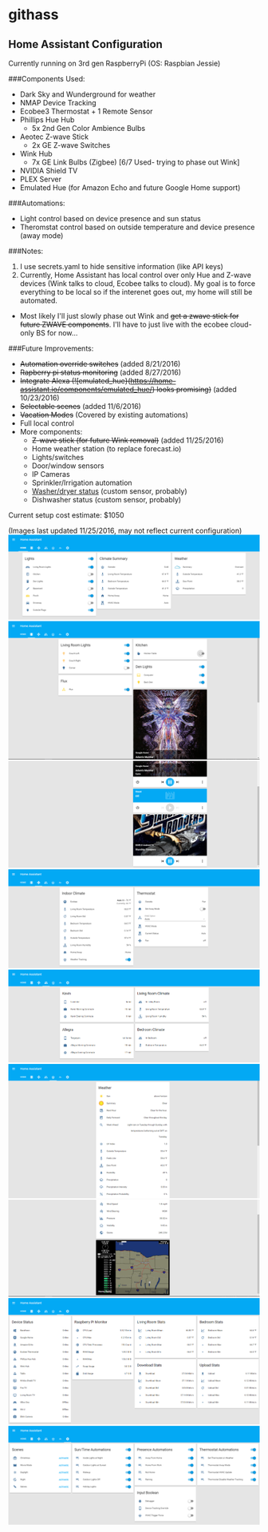 # githass
## Home Assistant Configuration
Currently running on 3rd gen RaspberryPi (OS: Raspbian Jessie)

###Components Used:
- Dark Sky  and Wunderground for weather
- NMAP Device Tracking
- Ecobee3 Thermostat + 1 Remote Sensor
- Phillips Hue Hub
  -  5x 2nd Gen Color Ambience Bulbs
- Aeotec Z-wave Stick
  -  2x GE Z-wave Switches
- Wink Hub
  -  7x GE Link Bulbs (Zigbee) [6/7 Used- trying to phase out Wink]
- NVIDIA Shield TV
- PLEX Server
- Emulated Hue (for Amazon Echo and future Google Home support)

###Automations:
- Light control based on device presence and sun status
- Theromstat control based on outside temperature and device presence (away mode)

###Notes:
1. I use secrets.yaml to hide sensitive information (like API keys)
2. Currently, Home Assistant has local control over only Hue and Z-wave devices (Wink talks to cloud, Ecobee talks to cloud).  My goal is to force everything to be local so if the interenet goes out, my home will still be automated.
  * Most likely I'll just slowly phase out Wink and ~~get a zwave stick for future ZWAVE components~~.  I'll have to just live with the ecobee cloud-only BS for now...
 
###Future Improvements:
- ~~Automation override switches~~ (added 8/21/2016)
- ~~Rapberry pi status monitoring~~ (added 8/27/2016)
- ~~Integrate Alexa (![emulated_hue}(https://home-assistant.io/components/emulated_hue/) looks promising)~~ (added 10/23/2016)
- ~~Selectable scenes~~ (added 11/6/2016)
- ~~Vacation Modes~~ (Covered by existing automations)
- Full local control
- More components:
  - ~~Z-wave stick (for future Wink removal)~~ (added 11/25/2016)
  - Home weather station (to replace forecast.io)
  - Lights/switches
  - Door/window sensors
  - IP Cameras
  - Sprinkler/Irrigation automation
  - [Washer/dryer status](https://home-assistant.io/blog/2016/08/03/laundry-automation-update/) (custom sensor, probably)
  - Dishwasher status (custom sensor, probably)
  
Current setup cost estimate: $1050

(Images last updated 11/25/2016, may not reflect current configuration)
![](https://github.com/fronzbot/githass/blob/master/images/ha_home_page.png)
![](https://github.com/fronzbot/githass/blob/master/images/ha_media.png)
![](https://github.com/fronzbot/githass/blob/master/images/ha_media2.png)
![](https://github.com/fronzbot/githass/blob/master/images/ha_thermostat.png)
![](https://github.com/fronzbot/githass/blob/master/images/ha_presence.png)
![](https://github.com/fronzbot/githass/blob/master/images/ha_weather1.png)
![](https://github.com/fronzbot/githass/blob/master/images/ha_weather2.png)
![](https://github.com/fronzbot/githass/blob/master/images/ha_stats.png)
![](https://github.com/fronzbot/githass/blob/master/images/ha_override.png)
